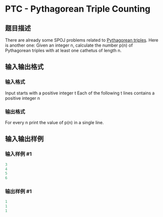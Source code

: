 # PTC - Pythagorean Triple Counting

## 题目描述

There are already some SPOJ problems related to [Pythagorean triples](http://en.wikipedia.org/wiki/Pythagorean_triple). Here is another one: Given an integer n, calculate the number p(n) of Pythagorean triples with at least one cathetus of length n.

## 输入输出格式

### 输入格式

Input starts with a positive integer t Each of the following t lines contains a positive integer n

### 输出格式

For every n print the value of p(n) in a single line.

## 输入输出样例

### 输入样例 #1

```cpp
3
4
5
6
```


### 输出样例 #1

```cpp
1
1
1
```


